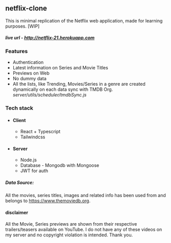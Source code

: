 ## netflix-clone

This is minimal replication of the Netflix web application, made for learning purposes. [WIP]

##### live url - http://netflix-21.herokuapp.com

### Features

- Authentication
- Latest information on Series and Movie Titles
- Previews on Web
- No dummy data
- All the lists, like Trending, Movies/Series in a genre are created dynamically on each data sync with TMDB Org. _server/utils/scheduler/tmdbSync.js_

### Tech stack

- #### Client
  - React + Typescript
  - Tailwindcss
- #### Server
  - Node.js
  - Database - Mongodb with Mongoose
  - JWT for auth

##### Data Source:

All the movies, series titles, images and related info has been used from and belongs to https://www.themoviedb.org.

#### disclaimer

All the Movie, Series previews are shown from their respective trailers/teasers available on YouTube. I do not have any of these videos on my server and no copyright violation is intended. Thank you.

